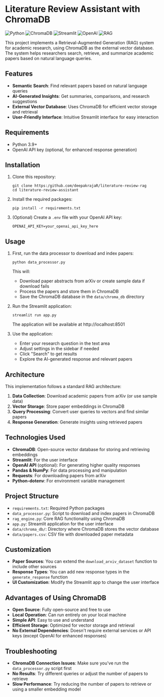 # Literature Review Assistant with ChromaDB

![Python](https://img.shields.io/badge/Python-3.9+-blue.svg)
![ChromaDB](https://img.shields.io/badge/ChromaDB-0.4.22-orange.svg)
![Streamlit](https://img.shields.io/badge/Streamlit-1.32.0-red.svg)
![OpenAI](https://img.shields.io/badge/OpenAI-Optional-green.svg)
![RAG](https://img.shields.io/badge/Architecture-RAG-purple.svg)

This project implements a Retrieval-Augmented Generation (RAG) system for academic research, using ChromaDB as the external vector database. The system helps researchers search, retrieve, and summarize academic papers based on natural language queries.

## Features

- **Semantic Search**: Find relevant papers based on natural language queries
- **AI-Generated Insights**: Get summaries, comparisons, and research suggestions
- **External Vector Database**: Uses ChromaDB for efficient vector storage and retrieval
- **User-Friendly Interface**: Intuitive Streamlit interface for easy interaction

## Requirements

- Python 3.9+
- OpenAI API key (optional, for enhanced response generation)

## Installation

1. Clone this repository:
   ```
   git clone https:/github.com/deepakrajaR/literature-review-rag
   cd literature-review-assistant
   ```

2. Install the required packages:
   ```
   pip install -r requirements.txt
   ```

3. (Optional) Create a `.env` file with your OpenAI API key:
   ```
   OPENAI_API_KEY=your_openai_api_key_here
   ```

## Usage

1. First, run the data processor to download and index papers:
   ```
   python data_processor.py
   ```
   This will:
   - Download paper abstracts from arXiv or create sample data if download fails
   - Process the papers and store them in ChromaDB
   - Save the ChromaDB database in the `data/chroma_db` directory

2. Run the Streamlit application:
   ```
   streamlit run app.py
   ```
   The application will be available at http://localhost:8501

3. Use the application:
   - Enter your research question in the text area
   - Adjust settings in the sidebar if needed
   - Click "Search" to get results
   - Explore the AI-generated response and relevant papers

## Architecture

This implementation follows a standard RAG architecture:

1. **Data Collection**: Download academic papers from arXiv (or use sample data)
2. **Vector Storage**: Store paper embeddings in ChromaDB
3. **Query Processing**: Convert user queries to vectors and find similar papers
4. **Response Generation**: Generate insights using retrieved papers

## Technologies Used

- **ChromaDB**: Open-source vector database for storing and retrieving embeddings
- **Streamlit**: For the user interface
- **OpenAI API** (optional): For generating higher quality responses
- **Pandas & NumPy**: For data processing and manipulation
- **Requests**: For downloading papers from arXiv
- **Python-dotenv**: For environment variable management

## Project Structure

- `requirements.txt`: Required Python packages
- `data_processor.py`: Script to download and index papers in ChromaDB
- `rag_engine.py`: Core RAG functionality using ChromaDB
- `app.py`: Streamlit application for the user interface
- `data/chroma_db/`: Directory where ChromaDB stores the vector database
- `data/papers.csv`: CSV file with downloaded paper metadata

## Customization

- **Paper Sources**: You can extend the `download_arxiv_dataset` function to include other sources
- **Response Types**: You can add new response types in the `generate_response` function
- **UI Customization**: Modify the Streamlit app to change the user interface

## Advantages of Using ChromaDB

- **Open Source**: Fully open-source and free to use
- **Local Operation**: Can run entirely on your local machine
- **Simple API**: Easy to use and understand
- **Efficient Storage**: Optimized for vector storage and retrieval
- **No External Dependencies**: Doesn't require external services or API keys (except OpenAI for enhanced responses)

## Troubleshooting

- **ChromaDB Connection Issues**: Make sure you've run the `data_processor.py` script first
- **No Results**: Try different queries or adjust the number of papers to retrieve
- **Slow Performance**: Try reducing the number of papers to retrieve or using a smaller embedding model
